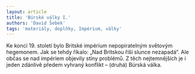 ```yaml
---
layout: article
title: 'Búrské války I.'
authors: 'David Šebek'
tags: 'materiály, doplňky, Impérium, války'
---
```


Ke konci 19. století bylo Britské impérium nepopiratelným
světovým hegemonem. Jak se tehdy
říkalo: „Nad Britskou říší slunce nezapadá“. Ale
občas se nad impériem objevily stíny problémů.
Z těch nejtemnějších je i jeden zdánlivě předem
vyhraný konflikt – (druhá) Búrská válka.
